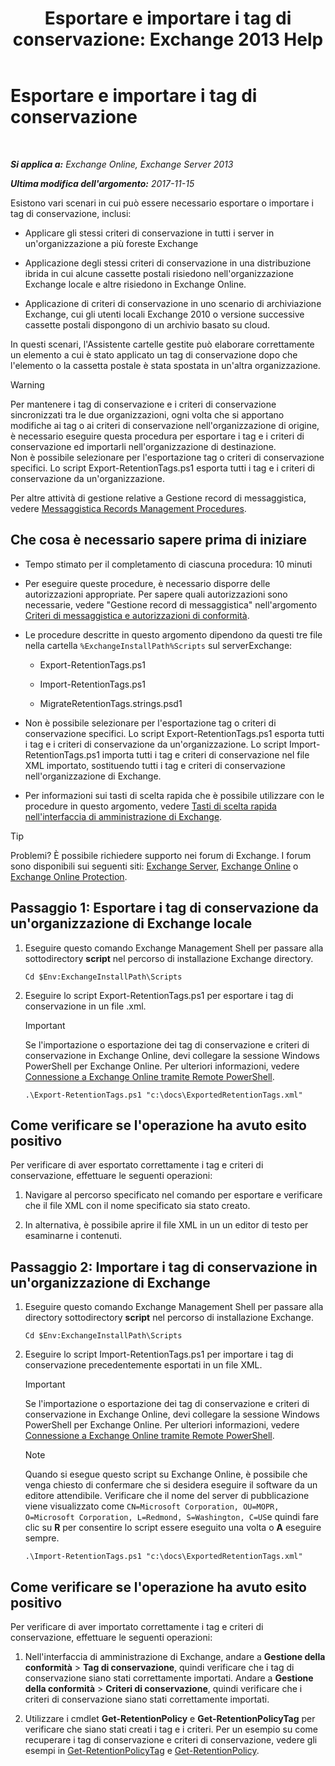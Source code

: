 ﻿---
title: 'Esportare e importare i tag di conservazione: Exchange 2013 Help'
TOCTitle: Esportare e importare i tag di conservazione
ms:assetid: 18405ea2-7ccc-475e-bd84-8b040e17bf44
ms:mtpsurl: https://technet.microsoft.com/it-it/library/JJ907307(v=EXCHG.150)
ms:contentKeyID: 51407341
ms.date: 05/22/2018
mtps_version: v=EXCHG.150
ms.translationtype: MT
---

# Esportare e importare i tag di conservazione

 

_**Si applica a:** Exchange Online, Exchange Server 2013_

_**Ultima modifica dell'argomento:** 2017-11-15_

Esistono vari scenari in cui può essere necessario esportare o importare i tag di conservazione, inclusi:

  - Applicare gli stessi criteri di conservazione in tutti i server in un'organizzazione a più foreste Exchange

  - Applicazione degli stessi criteri di conservazione in una distribuzione ibrida in cui alcune cassette postali risiedono nell'organizzazione Exchange locale e altre risiedono in Exchange Online.

  - Applicazione di criteri di conservazione in uno scenario di archiviazione Exchange, cui gli utenti locali Exchange 2010 o versione successive cassette postali dispongono di un archivio basato su cloud.

In questi scenari, l'Assistente cartelle gestite può elaborare correttamente un elemento a cui è stato applicato un tag di conservazione dopo che l'elemento o la cassetta postale è stata spostata in un'altra organizzazione.


> [!WARNING]
> Per mantenere i tag di conservazione e i criteri di conservazione sincronizzati tra le due organizzazioni, ogni volta che si apportano modifiche ai tag o ai criteri di conservazione nell'organizzazione di origine, è necessario eseguire questa procedura per esportare i tag e i criteri di conservazione ed importarli nell'organizzazione di destinazione.<BR>Non è possibile selezionare per l'esportazione tag o criteri di conservazione specifici. Lo script Export-RetentionTags.ps1 esporta tutti i tag e i criteri di conservazione da un'organizzazione.



Per altre attività di gestione relative a Gestione record di messaggistica, vedere [Messaggistica Records Management Procedures](messaging-records-management-procedures-exchange-2013-help.md).

## Che cosa è necessario sapere prima di iniziare

  - Tempo stimato per il completamento di ciascuna procedura: 10 minuti

  - Per eseguire queste procedure, è necessario disporre delle autorizzazioni appropriate. Per sapere quali autorizzazioni sono necessarie, vedere "Gestione record di messaggistica" nell'argomento [Criteri di messaggistica e autorizzazioni di conformità](messaging-policy-and-compliance-permissions-exchange-2013-help.md).

  - Le procedure descritte in questo argomento dipendono da questi tre file nella cartella `%ExchangeInstallPath%Scripts` sul serverExchange:
    
      - Export-RetentionTags.ps1
    
      - Import-RetentionTags.ps1
    
      - MigrateRetentionTags.strings.psd1

  - Non è possibile selezionare per l'esportazione tag o criteri di conservazione specifici. Lo script Export-RetentionTags.ps1 esporta tutti i tag e i criteri di conservazione da un'organizzazione. Lo script Import-RetentionTags.ps1 importa tutti i tag e criteri di conservazione nel file XML importato, sostituendo tutti i tag e criteri di conservazione nell'organizzazione di Exchange.

  - Per informazioni sui tasti di scelta rapida che è possibile utilizzare con le procedure in questo argomento, vedere [Tasti di scelta rapida nell'interfaccia di amministrazione di Exchange](keyboard-shortcuts-in-the-exchange-admin-center-exchange-online-protection-help.md).


> [!TIP]
> Problemi? È possibile richiedere supporto nei forum di Exchange. I forum sono disponibili sui seguenti siti: <A href="https://go.microsoft.com/fwlink/p/?linkid=60612">Exchange Server</A>, <A href="https://go.microsoft.com/fwlink/p/?linkid=267542">Exchange Online</A> o <A href="https://go.microsoft.com/fwlink/p/?linkid=285351">Exchange Online Protection</A>.



## Passaggio 1: Esportare i tag di conservazione da un'organizzazione di Exchange locale

1.  Eseguire questo comando Exchange Management Shell per passare alla sottodirectory **script** nel percorso di installazione Exchange directory.
    
        Cd $Env:ExchangeInstallPath\Scripts

2.  Eseguire lo script Export-RetentionTags.ps1 per esportare i tag di conservazione in un file .xml.
    

    > [!IMPORTANT]
    > Se l'importazione o esportazione dei tag di conservazione e criteri di conservazione in Exchange Online, devi collegare la sessione Windows PowerShell per Exchange Online. Per ulteriori informazioni, vedere <A href="https://technet.microsoft.com/it-it/library/jj984289(v=exchg.150)">Connessione a Exchange Online tramite Remote PowerShell</A>.

    
        .\Export-RetentionTags.ps1 "c:\docs\ExportedRetentionTags.xml"

## Come verificare se l'operazione ha avuto esito positivo

Per verificare di aver esportato correttamente i tag e criteri di conservazione, effettuare le seguenti operazioni:

1.  Navigare al percorso specificato nel comando per esportare e verificare che il file XML con il nome specificato sia stato creato.

2.  In alternativa, è possibile aprire il file XML in un un editor di testo per esaminarne i contenuti.

## Passaggio 2: Importare i tag di conservazione in un'organizzazione di Exchange

1.  Eseguire questo comando Exchange Management Shell per passare alla directory sottodirectory **script** nel percorso di installazione Exchange.
    
        Cd $Env:ExchangeInstallPath\Scripts

2.  Eseguire lo script Import-RetentionTags.ps1 per importare i tag di conservazione precedentemente esportati in un file XML.
    

    > [!IMPORTANT]
    > Se l'importazione o esportazione dei tag di conservazione e criteri di conservazione in Exchange Online, devi collegare la sessione Windows PowerShell per Exchange Online. Per ulteriori informazioni, vedere <A href="https://technet.microsoft.com/it-it/library/jj984289(v=exchg.150)">Connessione a Exchange Online tramite Remote PowerShell</A>.

    

    > [!NOTE]
    > Quando si esegue questo script su Exchange Online, è possibile che venga chiesto di confermare che si desidera eseguire il software da un editore attendibile. Verificare che il nome del server di pubblicazione viene visualizzato come <CODE>CN=Microsoft Corporation, OU=MOPR, O=Microsoft Corporation, L=Redmond, S=Washington, C=US</CODE>e quindi fare clic su <STRONG>R</STRONG> per consentire lo script essere eseguito una volta o <STRONG>A</STRONG> eseguire sempre.

    
        .\Import-RetentionTags.ps1 "c:\docs\ExportedRetentionTags.xml"

## Come verificare se l'operazione ha avuto esito positivo

Per verificare di aver importato correttamente i tag e criteri di conservazione, effettuare le seguenti operazioni:

1.  Nell'interfaccia di amministrazione di Exchange, andare a **Gestione della conformità** \> **Tag di conservazione**, quindi verificare che i tag di conservazione siano stati correttamente importati. Andare a **Gestione della conformità** \> **Criteri di conservazione**, quindi verificare che i criteri di conservazione siano stati correttamente importati.

2.  Utilizzare i cmdlet **Get-RetentionPolicy** e **Get-RetentionPolicyTag** per verificare che siano stati creati i tag e i criteri. Per un esempio su come recuperare i tag di conservazione e criteri di conservazione, vedere gli esempi in [Get-RetentionPolicyTag](https://technet.microsoft.com/it-it/library/dd298009\(v=exchg.150\)) e [Get-RetentionPolicy](https://technet.microsoft.com/it-it/library/dd298086\(v=exchg.150\)).


